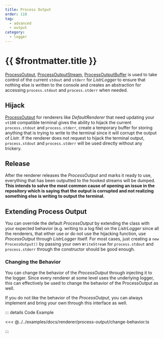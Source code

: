 ```yaml
---
title: Process Output
order: 110
tag:
  - advanced
  - output
category:
  - logger
---
```


# {{ $frontmatter.title }}

[ProcessOutput](/api/listr2/classes/ProcessOutput.html), [ProcessOutputStream](/api/listr2/classes/ProcessOutputStream.html), [ProcessOutputBuffer](/api/listr2/classes/ProcessOutputBuffer.html) is used to take control of the current `stdout` and `stderr` for _ListrLogger_ to ensure that nothing else is written to the console and creates an abstraction for accessing `process.stdout` and `process.stderr` when needed.

<!-- more -->

<Version version="v6.0.0" /><GithubIssue :issue="651" />

## Hijack

[ProcessOutput](/api/listr2/classes/ProcessOutput.html) for renderers like _DefaultRenderer_ that need updating your `vt100` compatible terminal gives the ability to hijack the current `process.stdout` and `process.stderr`, create a temporary buffer for storing anything that is trying to write to the terminal since it will corrupt the output of _Listr_. If the renderer does not request to hijack the terminal output, `process.stdout` and `process.stderr` will be used directly without any trickery.

## Release

After the renderer releases the _ProcessOutput_ and marks it ready to use, everything that has been outputted to the hooked streams will be dumped. **This intends to solve the most common cause of opening an issue in the repository which is saying that the output is corrupted and not realizing something else is writing to output the terminal.**

## Extending Process Output

You can override the default _ProcessOutput_ by extending the class with your expected behavior (e.g. writing to a log file) on the _ListrLogger_ since all the renderers, that either use or do not use the hijacking function, use _ProcessOutput_ through _ListrLogger_ itself. For most cases, just creating a `new ProcessOutput()` by passing your own `WriteStream` for `process.stdout` and `process.stderr` through the constructor should be good enough.

### Changing the Behavior

<Version version="v6.1.0" /><GithubIssue :issue="670" />

You can change the behavior of the _ProcessOutput_ through injecting it to the logger. Since every renderer at some level uses the underlying logger, this can effectively be used to change the behavior of the ProcessOutput as well.

If you do not like the behavior of the _ProcessOutput_, you can always implement and bring your own through this interface as well.

::: details <CodeExampleIcon /> Code Example

<<< @../../examples/docs/renderer/process-output/change-behavior.ts

:::
